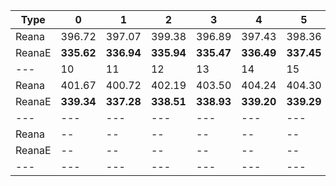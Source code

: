 | Type | 0 | 1 | 2 | 3 | 4 | 5 | 6 | 7 | 8 | 9 |
|---|---|---|---|---|---|---|---|---|---|---|
| Reana | 396.72 | 397.07 | 399.38 | 396.89 | 397.43 | 398.36 | 400.54 | 399.60 | 401.80 | 400.26 |
| ReanaE | **335.62** | **336.94** | **335.94** | **335.47** | **336.49** | **337.45** | **338.08** | **337.24** | **338.74** | **338.88** |
| --- | 10 | 11 | 12 | 13 | 14 | 15 | 16 | 17 | 18 | 19 |
| Reana | 401.67 | 400.72 | 402.19 | 403.50 | 404.24 | 404.30 | 405.51 | 404.69 | 406.38 | 407.79 |
| ReanaE | **339.34** | **337.28** | **338.51** | **338.93** | **339.20** | **339.29** | **340.29** | **340.07** | **341.32** | **342.46** |
| --- | --- | --- | --- | --- | --- | --- | --- | --- | --- | --- |
| Reana | -- | -- | -- | -- | -- | -- | -- | -- | -- | -- |
| ReanaE | -- | -- | -- | -- | -- | -- | -- | -- | -- | -- |
|---|---|---|---|---|---|---|---|---|---|---|
